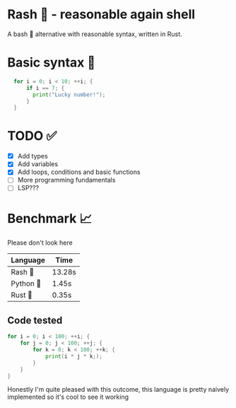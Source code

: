 # Rash 🦀 - reasonable again shell

A bash 🐚 alternative with reasonable syntax, written in Rust.

# Basic syntax 📜
```go
  for i = 0; i < 10; ++i; {
      if i == 7; {
        print("Lucky number!");
      }
  }
```
# TODO ✅
- [x] Add types
- [x] Add variables
- [x] Add loops, conditions and basic functions
- [ ] More programming fundamentals
- [ ] LSP???

# Benchmark 📈

Please don't look here

| Language     | Time      |
|--------------|-----------|
| Rash 🚀      | 13.28s    |
| Python 🐍    | 1.45s     |
| Rust 🦀      | 0.35s     |

## Code tested

```go
for i = 0; i < 100; ++i; {
	for j = 0; j < 100; ++j; {
		for k = 0; k < 100; ++k; {
			print(i * j * k;);
		}
	}
}
```

Honestly I'm quite pleased with this outcome, this language is pretty naively implemented so it's cool to see it working

